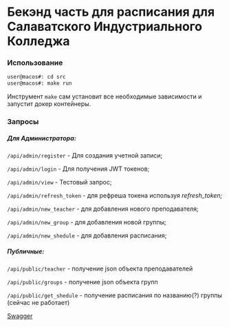 # Бекэнд часть для расписания для Салаватского Индустриального Колледжа

### Использование

```bash
user@macos#: cd src
user@macos#: make run
```

Инструмент `make` сам установит все необходимые зависимости и запустит докер контейнеры.

### Запросы

##### Для Администратора:

`/api/admin/register` - Для создания учетной записи;

`/api/admin/login` - Для получения JWT токенов;

`/api/admin/view` - Тестовый запрос;

`/api/admin/refresh_token` - для рефреша токена используя _refresh_token;_

`/api/admin/new_teacher` - для добавления нового преподавателя;

`/api/admin/new_group` - для добавления новой группы;

`/api/admin/new_shedule` - для добавления расписания;

##### Публичные:

`/api/public/teacher` - получение json объекта преподавателей

`/api/public/groups` - получение json объекта групп

`/api/public/get_shedule` - получение расписания по названию(?) группы (сейчас не работает)

[Swagger](https://app.swaggerhub.com/apis/blcklptn/fast-api/0.1.0)
